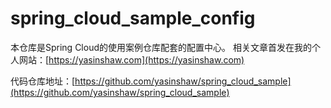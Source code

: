 # spring_cloud_sample_config

本仓库是Spring Cloud的使用案例仓库配套的配置中心。
相关文章首发在我的个人网站：[https://yasinshaw.com](https://yasinshaw.com)

代码仓库地址：[https://github.com/yasinshaw/spring_cloud_sample](https://github.com/yasinshaw/spring_cloud_sample)
